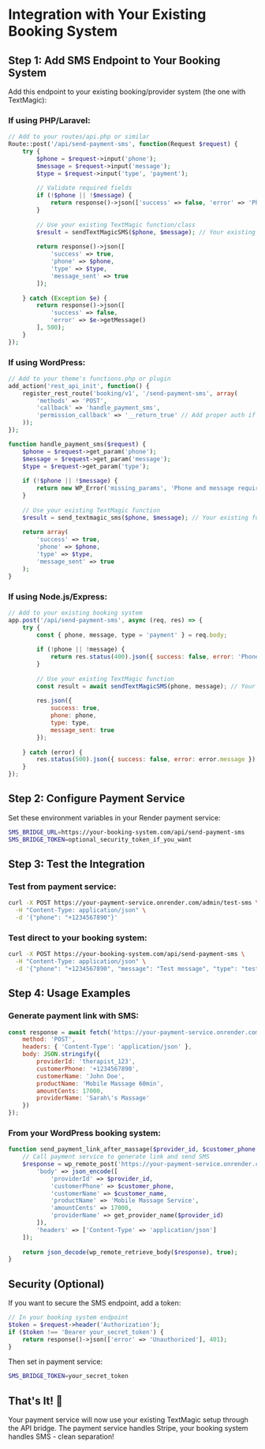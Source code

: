 # Integration with Your Existing Booking System

## Step 1: Add SMS Endpoint to Your Booking System

Add this endpoint to your existing booking/provider system (the one with TextMagic):

### If using PHP/Laravel:
```php
// Add to your routes/api.php or similar
Route::post('/api/send-payment-sms', function(Request $request) {
    try {
        $phone = $request->input('phone');
        $message = $request->input('message');
        $type = $request->input('type', 'payment');
        
        // Validate required fields
        if (!$phone || !$message) {
            return response()->json(['success' => false, 'error' => 'Phone and message required'], 400);
        }
        
        // Use your existing TextMagic function/class
        $result = sendTextMagicSMS($phone, $message); // Your existing function
        
        return response()->json([
            'success' => true, 
            'phone' => $phone,
            'type' => $type,
            'message_sent' => true
        ]);
        
    } catch (Exception $e) {
        return response()->json([
            'success' => false, 
            'error' => $e->getMessage()
        ], 500);
    }
});
```

### If using WordPress:
```php
// Add to your theme's functions.php or plugin
add_action('rest_api_init', function() {
    register_rest_route('booking/v1', '/send-payment-sms', array(
        'methods' => 'POST',
        'callback' => 'handle_payment_sms',
        'permission_callback' => '__return_true' // Add proper auth if needed
    ));
});

function handle_payment_sms($request) {
    $phone = $request->get_param('phone');
    $message = $request->get_param('message');
    $type = $request->get_param('type');
    
    if (!$phone || !$message) {
        return new WP_Error('missing_params', 'Phone and message required', array('status' => 400));
    }
    
    // Use your existing TextMagic function
    $result = send_textmagic_sms($phone, $message); // Your existing function
    
    return array(
        'success' => true,
        'phone' => $phone,
        'type' => $type,
        'message_sent' => true
    );
}
```

### If using Node.js/Express:
```javascript
// Add to your existing booking system
app.post('/api/send-payment-sms', async (req, res) => {
    try {
        const { phone, message, type = 'payment' } = req.body;
        
        if (!phone || !message) {
            return res.status(400).json({ success: false, error: 'Phone and message required' });
        }
        
        // Use your existing TextMagic function
        const result = await sendTextMagicSMS(phone, message); // Your existing function
        
        res.json({
            success: true,
            phone: phone,
            type: type,
            message_sent: true
        });
        
    } catch (error) {
        res.status(500).json({ success: false, error: error.message });
    }
});
```

## Step 2: Configure Payment Service

Set these environment variables in your Render payment service:

```bash
SMS_BRIDGE_URL=https://your-booking-system.com/api/send-payment-sms
SMS_BRIDGE_TOKEN=optional_security_token_if_you_want
```

## Step 3: Test the Integration

### Test from payment service:
```bash
curl -X POST https://your-payment-service.onrender.com/admin/test-sms \
  -H "Content-Type: application/json" \
  -d '{"phone": "+1234567890"}'
```

### Test direct to your booking system:
```bash
curl -X POST https://your-booking-system.com/api/send-payment-sms \
  -H "Content-Type: application/json" \
  -d '{"phone": "+1234567890", "message": "Test message", "type": "test"}'
```

## Step 4: Usage Examples

### Generate payment link with SMS:
```javascript
const response = await fetch('https://your-payment-service.onrender.com/checkout-with-sms', {
    method: 'POST',
    headers: { 'Content-Type': 'application/json' },
    body: JSON.stringify({
        providerId: 'therapist_123',
        customerPhone: '+1234567890',
        customerName: 'John Doe',
        productName: 'Mobile Massage 60min',
        amountCents: 17000,
        providerName: 'Sarah\'s Massage'
    })
});
```

### From your WordPress booking system:
```php
function send_payment_link_after_massage($provider_id, $customer_phone, $customer_name) {
    // Call payment service to generate link and send SMS
    $response = wp_remote_post('https://your-payment-service.onrender.com/checkout-with-sms', [
        'body' => json_encode([
            'providerId' => $provider_id,
            'customerPhone' => $customer_phone,
            'customerName' => $customer_name,
            'productName' => 'Mobile Massage Service',
            'amountCents' => 17000,
            'providerName' => get_provider_name($provider_id)
        ]),
        'headers' => ['Content-Type' => 'application/json']
    ]);
    
    return json_decode(wp_remote_retrieve_body($response), true);
}
```

## Security (Optional)

If you want to secure the SMS endpoint, add a token:

```php
// In your booking system endpoint
$token = $request->header('Authorization');
if ($token !== 'Bearer your_secret_token') {
    return response()->json(['error' => 'Unauthorized'], 401);
}
```

Then set in payment service:
```bash
SMS_BRIDGE_TOKEN=your_secret_token
```

## That's It! 🎉

Your payment service will now use your existing TextMagic setup through the API bridge. The payment service handles Stripe, your booking system handles SMS - clean separation!
